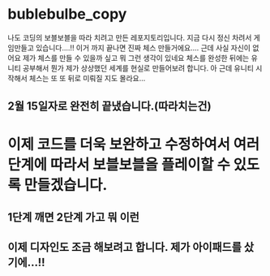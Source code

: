 # bublebulbe_copy
나도 코딩의 보블보블을 따라 치려고 만든 레포지토리입니다.
지금 다시 정신 차려서 게임만들고 있습니다....!!
이거 까지 끝나면 진짜 체스 만들거에요....
근데 사실 자신이 없어요 
제가 체스를 만들 수 있을까 싶고 뭐 그런 생각이 있네요
체스를 완성한 뒤에는 유니티 공부해서 뭔가 제가 상상했던 세계를 현실로 만들어보려 합니다.
아 근데 유니티 시작해서 체스는 또 또 뒤로 미뤄질 지도 몰라요...


## 2월 15일자로 완전히 끝냈습니다.(따라치는건)

# 이제 코드를 더욱 보완하고 수정하여서 여러단계에 따라서 보블보블을 플레이할 수 있도록 만들겠습니다.
## 1단계 깨면 2단계 가고 뭐 이런
## 이제 디자인도 조금 해보려고 합니다. 제가 아이패드를 샀기에...!!
